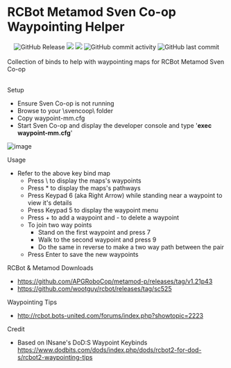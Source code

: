 # RCBot Metamod Sven Co-op Waypointing Helper

<div align="center">
  <img alt="GitHub Release" src="https://img.shields.io/github/v/release/DNA-styx/RCBot-MM-Sven-Coop-Waypointing-Helper">
  <img src="https://img.shields.io/github/downloads/DNA-styx/RCBot-MM-Sven-Coop-Waypointing-Helper/total">
  <img src="https://img.shields.io/github/issues/DNA-styx/RCBot-MM-Sven-Coop-Waypointing-Helper">
  <img alt="GitHub commit activity" src="https://img.shields.io/github/commit-activity/m/DNA-styx/RCBot-MM-Sven-Coop-Waypointing-Helper">
  <img alt="GitHub last commit" src="https://img.shields.io/github/last-commit/DNA-styx/RCBot-MM-Sven-Coop-Waypointing-Helper">
</div>
<br>
Collection of binds to help with waypointing maps for RCBot Metamod Sven Co-op
<br>
<br>

Setup
- Ensure Sven Co-op is not running
- Browse to your \svencoop\ folder
- Copy waypoint-mm.cfg 
- Start Sven Co-op and display the developer console and type '**exec waypoint-mm.cfg**'

![image](https://github.com/user-attachments/assets/f8fd0b69-d035-44c2-b3ce-2f5a7f4a46b9)


Usage
- Refer to the above key bind map
  - Press \ to display the maps's waypoints
  - Press * to display the maps's pathways
  - Press Keypad 6 (aka Right Arrow) while standing near a waypoint to view it's details
  - Press Keypad 5 to display the waypoint menu
  - Press + to add a waypoint and - to delete a waypoint
  - To join two way points
    - Stand on the first waypoint and press 7
    - Walk to the second waypoint and press 9
    - Do the same in reverse to make a two way path between the pair
  - Press Enter to save the new waypoints

RCBot & Metamod Downloads
- https://github.com/APGRoboCop/metamod-p/releases/tag/v1.21p43
- https://github.com/wootguy/rcbot/releases/tag/sc525

Waypointing Tips
- http://rcbot.bots-united.com/forums/index.php?showtopic=2223


Credit
- Based on INsane's DoD:S Waypoint Keybinds https://www.dodbits.com/dods/index.php/dods/rcbot2-for-dod-s/rcbot2-waypointing-tips

